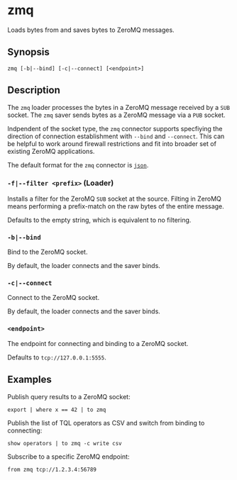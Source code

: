 # zmq

Loads bytes from and saves bytes to ZeroMQ messages.

## Synopsis

```
zmq [-b|--bind] [-c|--connect] [<endpoint>]
```

## Description

The `zmq` loader processes the bytes in a ZeroMQ message received by a `SUB`
socket. The `zmq` saver sends bytes as a ZeroMQ message via a `PUB` socket.

Indpendent of the socket type, the `zmq` connector supports specfiying the
direction of connection establishment with `--bind` and `--connect`. This can be
helpful to work around firewall restrictions and fit into broader set of
existing ZeroMQ applications.

The default format for the `zmq` connector is [`json`](../formats/json.md).

### `-f|--filter <prefix>` (Loader)

Installs a filter for the ZeroMQ `SUB` socket at the source. Filting in ZeroMQ
means performing a prefix-match on the raw bytes of the entire message.

Defaults to the empty string, which is equivalent to no filtering.

### `-b|--bind`

Bind to the ZeroMQ socket.

By default, the loader connects and the saver binds.

### `-c|--connect`

Connect to the ZeroMQ socket.

By default, the loader connects and the saver binds.

### `<endpoint>`

The endpoint for connecting and binding to a ZeroMQ socket.

Defaults to `tcp://127.0.0.1:5555`.

## Examples

Publish query results to a ZeroMQ socket:

```
export | where x == 42 | to zmq
```

Publish the list of TQL operators as CSV and switch from binding to connecting:

```
show operators | to zmq -c write csv
```

Subscribe to a specific ZeroMQ endpoint:

```
from zmq tcp://1.2.3.4:56789
```

